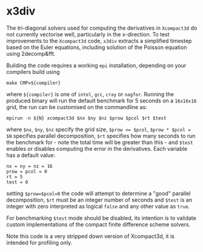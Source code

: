 # x3div

The tri-diagonal solvers used for computing the derivatives in `Xcompact3d` do not currently vectorise
well, particularly in the x-direction.
To test improvements to the `Xcompact3d` code, `x3div` extracts a simplified timestep based on the
Euler equations, including solution of the Poisson equation using 2decomp&fft.

Building the code requires a working `mpi` installation, depending on your compilers build using
```
make CMP=${compiler}
```
where `${compiler}` is one of `intel`, `gcc`, `cray` or `nagfor`.
Running the produced binary will run the default benchmark for 5 seconds on a `16x16x16` grid, the
run can be customised on the commandline as:
```
mpirun -n ${N} xcompact3d $nx $ny $nz $prow $pcol $rt $test
```
where `$nx`, `$ny`, `$nz` specify the grid size, `$prow <= $pcol`, `$prow * $pcol = $N` specifies
parallel decomposition, `$rt` specifies how many seconds to run the benchmark for - note the
total time will be greater than this - and `$test` enables or disables computing the error in the
derivatives.
Each variable has a default value:
```
nx = ny = nz = 16
prow = pcol = 0
rt = 5
test = 0
```
setting `$prow=$pcol=0` the code will attempt to determine a "good" parallel decomposition, `$rt`
must be an integer number of seconds and `$test` is an integer with zero interpreted as logical
`false` and any other value as `true`.

For benchmarking `$test` mode should be disabled, its intention is to validate custom
implementations of the compact finite difference scheme solvers.

Note this code is a very stripped down version of Xcompact3d, it is intended for profiling only.
